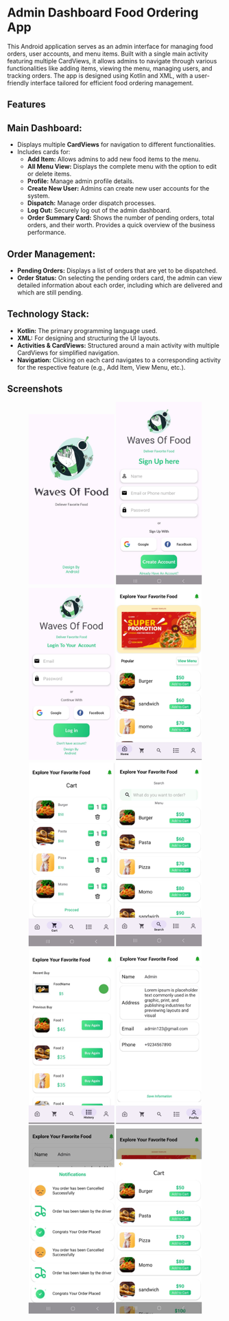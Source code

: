 # Admin Dashboard Food Ordering App

This Android application serves as an admin interface for managing food orders, user accounts, and menu items. Built with a single main activity featuring multiple CardViews, it allows admins to navigate through various functionalities like adding items, viewing the menu, managing users, and tracking orders. The app is designed using Kotlin and XML, with a user-friendly interface tailored for efficient food ordering management.

## Features

## Main Dashboard:

- Displays multiple **CardViews** for navigation to different functionalities.
- Includes cards for:
  - **Add Item:** Allows admins to add new food items to the menu.
  - **All Menu View:** Displays the complete menu with the option to edit or delete items.
  - **Profile:** Manage admin profile details.
  - **Create New User:** Admins can create new user accounts for the system.
  - **Dispatch:** Manage order dispatch processes.
  - **Log Out:** Securely log out of the admin dashboard.
  - **Order Summary Card:** Shows the number of pending orders, total orders, and their worth. Provides a quick overview of the business performance.

## Order Management:

- **Pending Orders:** Displays a list of orders that are yet to be dispatched.
- **Order Status:** On selecting the pending orders card, the admin can view detailed information about each order, including which are delivered and which are still pending.

## Technology Stack:

- **Kotlin:** The primary programming language used.
- **XML:** For designing and structuring the UI layouts.
- **Activities & CardViews:** Structured around a main activity with multiple CardViews for simplified navigation.
- **Navigation:** Clicking on each card navigates to a corresponding activity for the respective feature (e.g., Add Item, View Menu, etc.).

## Screenshots

<p align="center">
  <img src="https://github.com/Shehroz92/Food-Ordering-App/blob/master/Splash%20scren.jpg" width="200" />
  <img src="https://github.com/Shehroz92/Food-Ordering-App/blob/master/Sign%20Up.jpg" width="200" />
  <img src="https://github.com/Shehroz92/Food-Ordering-App/blob/master/Log%20in.jpg" width="200" />
  <img src="https://github.com/Shehroz92/Food-Ordering-App/blob/master/Home.jpg" width="200" />
  <img src="https://github.com/Shehroz92/Food-Ordering-App/blob/master/Cart.jpg" width="200" />
  <img src="https://github.com/Shehroz92/Food-Ordering-App/blob/master/Search.jpg" width="200" />
  <img src="https://github.com/Shehroz92/Food-Ordering-App/blob/master/History.jpg" width="200" />
  <img src="https://github.com/Shehroz92/Food-Ordering-App/blob/master/Profile.jpg" width="200" />
  <img src="https://github.com/Shehroz92/Food-Ordering-App/blob/master/Notification.jpg" width="200" />
  <img src="https://github.com/Shehroz92/Food-Ordering-App/blob/master/View%20Menu.jpg" width="200" />

  
</p>
